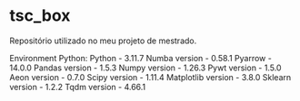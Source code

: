 # tsc_box
Repositório utilizado no meu projeto de mestrado.

Environment Python:
Python - 3.11.7
Numba version - 0.58.1
Pyarrow - 14.0.0
Pandas version - 1.5.3
Numpy version - 1.26.3
Pywt version - 1.5.0
Aeon version - 0.7.0
Scipy version - 1.11.4
Matplotlib version - 3.8.0
Sklearn version - 1.2.2
Tqdm version - 4.66.1
